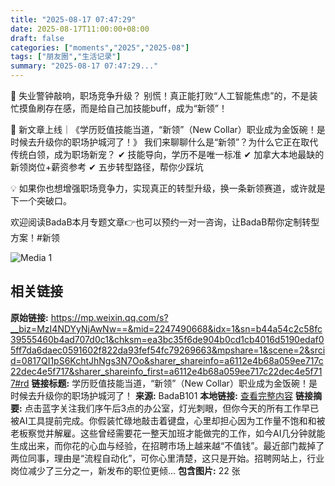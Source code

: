 ```yaml
---
title: "2025-08-17 07:47:29"
date: 2025-08-17T11:00:00+08:00
draft: false
categories: ["moments","2025","2025-08"]
tags: ["朋友圈","生活记录"]
summary: "2025-08-17 07:47:29..."
---
```


🤖 失业警钟敲响，职场竞争升级？
别慌！真正能打败“人工智能焦虑”的，不是装忙摸鱼刷存在感，而是给自己加技能buff，成为“新领”！

📌 新文章上线｜《学历贬值技能当道，“新领”（New Collar）职业成为金饭碗！是时候去升级你的职场护城河了！》
我们来聊聊什么是“新领”？为什么它正在取代传统白领，成为职场新宠？
✔ 技能导向，学历不是唯一标准
✔ 加拿大本地最缺的新领岗位+薪资参考
✔ 五步转型路径，帮你少踩坑

💡 如果你也想增强职场竞争力，实现真正的转型升级，换一条新领赛道，或许就是下一个突破口。

欢迎阅读BadaB本月专题文章👉也可以预约一对一咨询，让BadaB帮你定制转型方案！
​
​#新领

![Media 1](/Moments/photos/2025-08-17/202508170747290.jpg)

## 相关链接

**原始链接:** https://mp.weixin.qq.com/s?__biz=MzI4NDYyNjAwNw==&mid=2247490668&idx=1&sn=b44a54c2c58fc39555460b4ad707d0c1&chksm=ea3bc35f6de904b0cd1cb4016d5190edaf05ff7da6daec0591602f822da93fef54fc79269663&mpshare=1&scene=2&srcid=0817QI1pS6KchtJhNgs3N7Oo&sharer_shareinfo=a6112e4b68a059ee717c22dec4e5f717&sharer_shareinfo_first=a6112e4b68a059ee717c22dec4e5f717#rd
**链接标题:** 学历贬值技能当道，“新领”（New Collar）职业成为金饭碗！是时候去升级你的职场护城河了！
**来源:** BadaB101
**本地链接:** [查看完整内容](/link_content/2025/08/2025-08-17-1/link_content/)
**链接摘要:** 点击蓝字关注我们序午后3点的办公室，灯光刺眼，但你今天的所有工作早已被AI工具提前完成。你假装忙碌地敲击着键盘，心里却担心因为工作量不饱和和被老板察觉并解雇。这些曾经需要花一整天加班才能做完的工作，如今AI几分钟就能生成出来，而你花的心血与经验，在招聘市场上越来越“不值钱”。最近部门裁掉了两位同事，理由是“流程自动化”，可你心里清楚，这只是开始。招聘网站上，行业岗位减少了三分之一，新发布的职位更倾...
**包含图片:** 22 张

